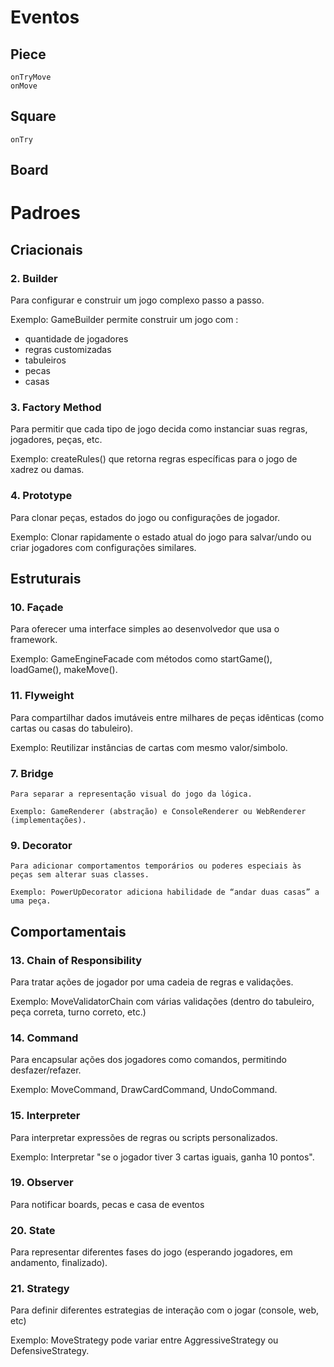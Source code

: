 
# Eventos

## Piece

    onTryMove
    onMove



## Square

    onTry




## Board








# Padroes

## Criacionais 

### 2. Builder

Para configurar e construir um jogo complexo passo a passo.

Exemplo: GameBuilder permite construir um jogo com :
 - quantidade de jogadores
 - regras customizadas
 - tabuleiros
 - pecas
 - casas

### 3. Factory Method

Para permitir que cada tipo de jogo decida como instanciar suas regras, jogadores, peças, etc.

Exemplo: createRules() que retorna regras específicas para o jogo de xadrez ou damas.

### 4. Prototype

Para clonar peças, estados do jogo ou configurações de jogador.

Exemplo: Clonar rapidamente o estado atual do jogo para salvar/undo ou criar jogadores com configurações similares.

## Estruturais


### 10. Façade

Para oferecer uma interface simples ao desenvolvedor que usa o framework.

Exemplo: GameEngineFacade com métodos como startGame(), loadGame(), makeMove().

### 11. Flyweight

Para compartilhar dados imutáveis entre milhares de peças idênticas (como cartas ou casas do tabuleiro).

Exemplo: Reutilizar instâncias de cartas com mesmo valor/simbolo.


### 7. Bridge

    Para separar a representação visual do jogo da lógica.

    Exemplo: GameRenderer (abstração) e ConsoleRenderer ou WebRenderer (implementações).

### 9. Decorator

    Para adicionar comportamentos temporários ou poderes especiais às peças sem alterar suas classes.

    Exemplo: PowerUpDecorator adiciona habilidade de “andar duas casas” a uma peça.


## Comportamentais

### 13. Chain of Responsibility

Para tratar ações de jogador por uma cadeia de regras e validações.

Exemplo: MoveValidatorChain com várias validações (dentro do tabuleiro, peça correta, turno correto, etc.)

### 14. Command

Para encapsular ações dos jogadores como comandos, permitindo desfazer/refazer.

Exemplo: MoveCommand, DrawCardCommand, UndoCommand.

### 15. Interpreter

Para interpretar expressões de regras ou scripts personalizados.

Exemplo: Interpretar "se o jogador tiver 3 cartas iguais, ganha 10 pontos".

### 19. Observer

Para notificar boards, pecas e casa de eventos


### 20. State

Para representar diferentes fases do jogo (esperando jogadores, em andamento, finalizado).


### 21. Strategy

Para definir diferentes estrategias de interação com o jogar (console, web, etc)

Exemplo: MoveStrategy pode variar entre AggressiveStrategy ou DefensiveStrategy.
